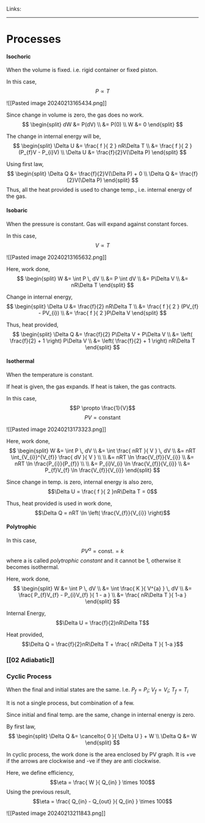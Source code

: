 Links: 
___
# Processes
#### Isochoric 
When the volume is fixed. i.e. rigid container or fixed piston. 

In this case,
$$P \propto T$$

![[Pasted image 20240213165434.png]]

Since change in volume is zero, the gas does no work.
$$
\begin{split}
dW &= P(dV) \\
&= P(0) \\
W &= 0
\end{split}
$$

The change in internal energy will be,
$$
\begin{split}
\Delta U &= \frac{ f }{ 2 } nR\Delta T \\
&= \frac{ f }{ 2 } (P_{f}V - P_{i}V) \\
\Delta U &= \frac{f}{2}V(\Delta P)
\end{split}
$$

Using first law,
$$
\begin{split}
\Delta Q &= \frac{f}{2}V(\Delta P) + 0 \\
\Delta Q &= \frac{f}{2}V(\Delta P)
\end{split}
$$
Thus, all the heat provided is used to change temp., i.e. internal energy of the gas.

#### Isobaric
When the pressure is constant. 
Gas will expand against constant forces. 

In this case,
$$V \propto T$$

![[Pasted image 20240213165632.png]]

Here, work done,
$$
\begin{split}
W &= \int P \, dV \\
&= P \int dV \\
&= P\Delta V \\
&= nR\Delta T
\end{split}
$$

Change in internal energy, 
$$
\begin{split}
\Delta U &= \frac{f}{2} nR\Delta T \\
&= \frac{ f }{ 2 } (PV_{f} - PV_{i}) \\
&= \frac{ f }{ 2 }P\Delta V
\end{split}
$$

Thus, heat provided,
$$
\begin{split}
\Delta Q &= \frac{f}{2} P\Delta V + P\Delta V \\
&= \left( \frac{f}{2} + 1 \right) P\Delta V \\
&= \left( \frac{f}{2} + 1 \right) nR\Delta T
\end{split}
$$

#### Isothermal 
When the temperature is constant. 

If heat is given, the gas expands.
If heat is taken, the gas contracts.

In this case,
$$P \propto \frac{1}{V}$$
$$PV = \text{constant}$$

![[Pasted image 20240213173323.png]]

Here, work done,
$$
\begin{split}
W &= \int P \, dV \\
&= \int \frac{ nRT }{ V } \, dV \\
&= nRT \int_{V_{i}}^{V_{f}} \frac{ dV }{ V } \\
\\
&= nRT \ln \frac{V_{f}}{V_{i}} \\
&= nRT \ln \frac{P_{i}}{P_{f}} \\
\\
&= P_{i}V_{i} \ln \frac{V_{f}}{V_{i}} \\
&= P_{f}V_{f} \ln \frac{V_{f}}{V_{i}} 
\end{split}
$$

Since change in temp. is zero, internal energy is also zero, 
$$\Delta U = \frac{ f }{ 2 }nR\Delta T = 0$$

Thus, heat provided is used in work done,
$$\Delta Q = nRT \ln \left( \frac{V_{f}}{V_{i}} \right)$$

#### Polytrophic 
In this case,
$$PV^{a} = \text{const.} = k$$
where a is called *polytrophic constant* and it cannot be 1, otherwise it becomes isothermal. 

Here, work done,
$$
\begin{split}
W &= \int P \, dV \\
&= \int \frac{ K }{ V^{a} } \, dV \\
&= \frac{ P_{f}V_{f} - P_{i}V_{f} }{ 1 - a } \\
&= \frac{ nR\Delta T }{ 1-a }
\end{split}
$$

Internal Energy,
$$\Delta U = \frac{f}{2}nR\Delta T$$

Heat provided,
$$\Delta Q = \frac{f}{2}nR\Delta T + \frac{ nR\Delta T }{ 1-a }$$

### [[02 Adiabatic]]

### Cyclic Process 
When the final and initial states are the same. 
I.e. $P_{f} = P_{i}$; $V_{f} = V_{i}$; $T_{f} = T_{i}$

It is not a single process, but combination of a few. 

Since initial and final temp. are the same, change in internal energy is zero. 

By first law,
$$
\begin{split}
\Delta Q &= \cancelto{ 0 }{ \Delta U } + W \\
\Delta Q &= W
\end{split}
$$

In cyclic process, the work done is the area enclosed by PV graph. 
It is +ve if the arrows are clockwise and -ve if they are anti clockwise.

Here, we define efficiency,
$$\eta = \frac{ W }{ Q_{in} } \times 100$$
Using the previous result,
$$\eta = \frac{ Q_{in} - Q_{out} }{ Q_{in} } \times 100$$

![[Pasted image 20240213211843.png]]
